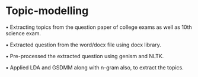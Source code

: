 # Topic-modelling
•	Extracting topics from the question paper of college exams as well as 10th science exam.

•	Extracted question from the word/docx file using docx library. 

•	Pre-processed the extracted question using genism and NLTK. 

•	Applied LDA and GSDMM along with n-gram also, to extract the topics.
